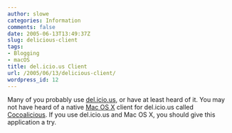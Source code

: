 ```yaml
---
author: slowe
categories: Information
comments: false
date: 2005-06-13T13:49:37Z
slug: delicious-client
tags:
- Blogging
- macOS
title: del.icio.us Client
url: /2005/06/13/delicious-client/
wordpress_id: 12
---
```


Many of you probably use [del.icio.us](http://del.icio.us/), or have at least heard of it. You may not have heard of a native [Mac OS X](http://www.apple.com/macosx/) client for del.icio.us called [Cocoalicious](http://www.scifihifi.com/cocoalicious/). If you use del.icio.us and Mac OS X, you should give this application a try.
